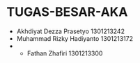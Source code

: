 # TUGAS-BESAR-AKA
- Akhdiyat Dezza Prasetyo 1301213242
- Muhammad Rizky Hadiyanto 1301213172
- - Fathan Zhafiri 1301213300 
